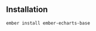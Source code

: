 Installation
------------------------------------------------------------------------------

```
ember install ember-echarts-base
```
